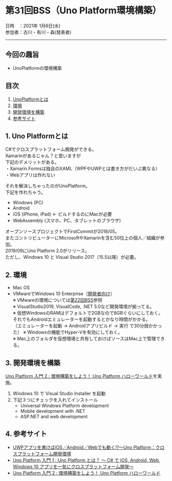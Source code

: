 # 第31回BSS（Uno Platform環境構築）

日時　：2021年 1月6日(水)  
参加者：古川・有川・森(発表者)

---
## 今回の趣旨
- UnoPlatformの環境構築

## 目次
1. [UnoPlatformとは](#1)
1. [環境](#2)
1. [開発環境を構築](#3)
1. [参考サイト](#4)

## 1. Uno Platformとは <a id="1"></a>

C#でクロスプラットフォーム開発ができる。  
Xamarinがあるじゃん？と思いますが  
下記のデメリットがある。  
・Xamarin.Formsは独自のXAML（WPFやUWPとは書き方がだいぶ異なる）  
・Webアプリは作れない  

それを解決しちゃったのがUnoPlatform。  
下記を作れちゃう。  

- Windows (PC)
- Android
- iOS (iPhone, iPad) ← ビルドするのにMacが必要
- WebAssembly (スマホ、PC、タブレットのブラウザ)

オープンソースプロジェクトでFirstCommitが2018/05。  
またコントリビューターにMicrosoftやXamarinを含む50位上の個人／組織が参加。  
2019/09にUno Platform 2.0がリリース。  
ただし、Windows 10 と Visual Studio 2017（15.5以降）が必要。

## 2. 環境 <a id="2"></a>
- Mac OS
- VMwareでWindows 10 Enterprise（[開発者向け](https://developer.microsoft.com/ja-jp/windows/downloads/virtual-machines/)）  
※ VMwareの環境については[第22回BSS](./第22回BSS（Macでvmware+Windows10の仮想環境を構築）.md)参照  
※ VisualStudio2019, VisualCode, .NET 5.0など開発環境が揃ってる。  
※ 仮想WindowsのRAMはデフォルトで2GBなので8GBぐらいにしておく。  
  それでもAndroidエミュレーターを起動するとかなり時間がかかる。  
  （エミュレーターを起動 → Androidアプリビルド → 実行 で30分弱かかった）
※ Windowsの機能でHyper-Vを有効にしておく。  
※ Mac上のフォルダを仮想環境と共有しておけばソースはMac上で管理できる。  

## 3. 開発環境を構築 <a id="3"></a>

[Uno Platform 入門 2 : 環境構築をしよう！ Uno Platform ハローワールド](https://qiita.com/chomado/items/0dc020f10eb738cad7cd)を実施。

1. Windows 10 で Visual Studio Installer を起動
1. 下記３つにチェックを入れてインストール
    - Universal Windows Platform development
    - Moblie development with .NET
    - ASP.NET and web development

## 4. 参考サイト <a id="4"></a>

- [UWPアプリを書けばiOS／Android／Webでも動く!?～Uno Platform：クロスプラットフォーム開発環境](https://codezine.jp/article/detail/11795)
- [Uno Platform 入門 1 : Uno Platform とは？ ～ C# で iOS, Android, Web, Windows 10 アプリを一気にクロスプラットフォーム開発～](https://qiita.com/chomado/items/9a36d5e1bb41c4f6cef3)
- [Uno Platform 入門 2 : 環境構築をしよう！ Uno Platform ハローワールド](https://qiita.com/chomado/items/0dc020f10eb738cad7cd)